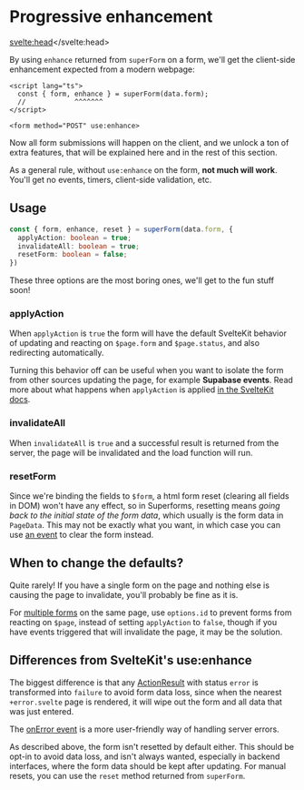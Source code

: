 <script lang="ts">
  import Next from '$lib/Next.svelte'
  import { concepts } from '$lib/navigation/sections'

	export let data;
</script>

# Progressive enhancement

<svelte:head><title>Progressive enhancement with use:enhance</title></svelte:head>

By using `enhance` returned from `superForm` on a form, we'll get the client-side enhancement expected from a modern webpage:

```svelte
<script lang="ts">
  const { form, enhance } = superForm(data.form);
  //            ^^^^^^^
</script>

<form method="POST" use:enhance>
```

Now all form submissions will happen on the client, and we unlock a ton of extra features, that will be explained here and in the rest of this section.

As a general rule, without `use:enhance` on the form, **not much will work**. You'll get no events, timers, client-side validation, etc.

## Usage

```ts
const { form, enhance, reset } = superForm(data.form, {
  applyAction: boolean = true;
  invalidateAll: boolean = true;
  resetForm: boolean = false;
})
```

These three options are the most boring ones, we'll get to the fun stuff soon!

### applyAction

When `applyAction` is `true` the form will have the default SvelteKit behavior of updating and reacting on `$page.form` and `$page.status`, and also redirecting automatically.

Turning this behavior off can be useful when you want to isolate the form from other sources updating the page, for example **Supabase events**. Read more about what happens when `applyAction` is applied [in the SvelteKit docs](https://kit.svelte.dev/docs/form-actions#progressive-enhancement-applyaction).

### invalidateAll

When `invalidateAll` is `true` and a successful result is returned from the server, the page will be invalidated and the load function will run.

### resetForm

Since we're binding the fields to `$form`, a html form reset (clearing all fields in DOM) won't have any effect, so in Superforms, resetting means _going back to the initial state of the form data_, which usually is the form data in `PageData`. This may not be exactly what you want, in which case you can use [an event](/concepts/events) to clear the form instead.

## When to change the defaults?

Quite rarely! If you have a single form on the page and nothing else is causing the page to invalidate, you'll probably be fine as it is. 

For <a href="/concepts/multiple-forms">multiple forms</a> on the same page, use `options.id` to prevent forms from reacting on `$page`, instead of setting `applyAction` to `false`, though if you have events triggered that will invalidate the page, it may be the solution.

## Differences from SvelteKit's use:enhance

The biggest difference is that any [ActionResult](https://kit.svelte.dev/docs/types#public-types-actionresult) with status `error` is transformed into `failure` to avoid form data loss, since when the nearest `+error.svelte` page is rendered, it will wipe out the form and all data that was just entered.

The [onError event](/concepts/events#onerror) is a more user-friendly way of handling server errors.

As described above, the form isn't resetted by default either. This should be opt-in to avoid data loss, and isn't always wanted, especially in backend interfaces, where the form data should be kept after updating. For manual resets, you can use the `reset` method returned from `superForm`.

<Next section={concepts} />

